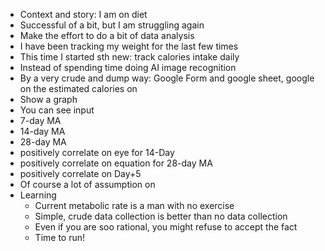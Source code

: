 - Context and story: I am on diet
- Successful of a bit, but I am struggling again
- Make the effort to do a bit of data analysis
- I have been tracking my weight for the last few times
- This time I started sth new: track calories intake daily
- Instead of spending time doing AI image recognition 
- By a very crude and dump way: Google Form and google sheet, google on the estimated calories on
- Show a graph
- You can see input
- 7-day MA
- 14-day MA
- 28-day MA
- positively correlate on eye for 14-Day
- positively correlate on equation for 28-day MA
- positively correlate on Day+5
- Of course a lot of assumption on 
- Learning
    - Current metabolic rate is a man with no exercise
    - Simple, crude data collection is better than no data collection
    - Even if you are soo rational, you might refuse to accept the fact
    - Time to run!

